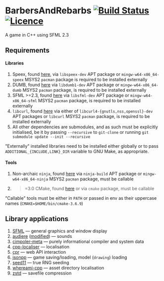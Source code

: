 BarbersAndRebarbs [![Build Status](https://img.shields.io/travis/nabijaczleweli/BarbersAndRebarbs.svg)](https://travis-ci.org/nabijaczleweli/BarbersAndRebarbs) [![Licence](https://img.shields.io/badge/license-MIT-blue.svg?style=flat)](LICENSE)
=======
A game in C++ using SFML 2.3

## Requirements
#### Libraries
1. Speex, found [here](http://www.speex.org/), via `libspeex-dev` APT package or `mingw-w64-x86_64-speex` MSYS2 `pacman` package is required to be installed externally
2. DUMB, found [here](http://dumb.sourceforge.net/) via `libdumb1-dev` APT package or `mingw-w64-x86_64-dumb` MSYS2 `pacman` package, is required to be installed externally
2. SFML >=2.3, found [here](http://sfml-dev.org/) via `libsfml-dev` APT package or `mingw-w64-x86_64-sfml` MSYS2 `pacman` package, is required to be installed externally
3. `libcurl`, found [here](https://curl.haxx.se/) via either of `libcurl4-{gnutls,nss,openssl}-dev` APT packages or `libcurl` MSYS2 `pacman` package, is required to be installed externally
4. All other dependencies are submodules, and as such must be explicitly initialised, be it by passing `--recursive` to `git-clone` or running `git submodule update --init --recursive`

"Externally" installed libraries need to be installed either globally or to pass `ADDITIONAL_{INCLUDE,LINK}_DIR` variable to GNU Make, as appropriate.

#### Tools
1. Non-archaic `ninja`, found [here](https://ninja-build.org/) via `ninja-build` APT package or `mingw-w64-x86_64-ninja` MSYS2 `pacman` package, must be callable
2. >=3.0 CMake, found [here](http://cmake.org/) or via `cmake` package, must be callable

"Callable" tools must be either in `PATH` or passed in env as their uppercase names (`CMAKE=$HOME/bin/cmake-3.6.9`)

## Library applications

1. [SFML](http://sfml-dev.org/) — general graphics and window display
2. [audiere](https://sourceforge.net/projects/audiere/) ([modified](https://github.com/nabijaczleweli/audiere)) — sounds
3. [cimpoler-meta](https://github.com/nabijaczleweli/cimpoler-meta) — purely informational compiler and system data
4. [cpp-localiser](https://github.com/nabijaczleweli/cpp-localiser) — localisation
4. [cpr](https://github.com/whoshuu/cpr) — web API interaction
5. [jsonpp](https://github.com/Rapptz/jsonpp) — game saving/loading, model (`drawing`) loading
6. [seed11](https://github.com/milleniumbug/seed11) — true RNG seeding
7. [whereami-cpp](https://github.com/nabijaczleweli/whereami-cpp) — asset directory localisation
8. [zstd](https://github.com/Cyan4973/zstd) — savefile compression
